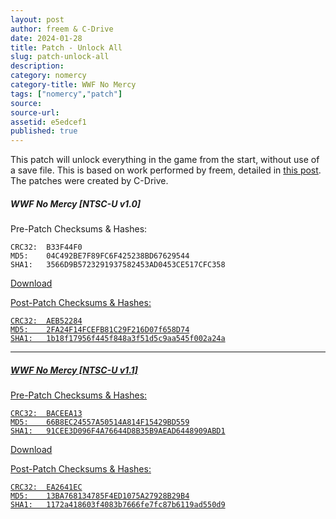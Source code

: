 ```yaml
---
layout: post
author: freem & C-Drive
date: 2024-01-28
title: Patch - Unlock All
slug: patch-unlock-all
description:
category: nomercy
category-title: WWF No Mercy
tags: ["nomercy","patch"]
source:
source-url:
assetid: e5edcef1
published: true
---
```


This patch will unlock everything in the game from the start, without use of a save file. This is based on work performed by freem, detailed in [this post](../../nomercy/rom-addresses-unlock-all/). The patches were created by C-Drive.


##### WWF No Mercy [NTSC-U v1.0]

Pre-Patch Checksums & Hashes:

    CRC32:  B33F44F0
    MD5:    04C492BE7F89FC6F425238BD67629544
    SHA1:   3566D9B5723291937582453AD0453CE517CFC358

<div class="d-grid gap-2 col-6 mx-auto">
  <a class="btn btn-primary" href="{{ site.url }}/assets/patch/unlock-all/nomercy-usa-v1-0-unlock-all.xdelta" role="button">Download</button>
</div>


Post-Patch Checksums & Hashes:

    CRC32:  AEB52284
    MD5:    2FA24F14FCEFB81C29F216D07f658D74
    SHA1:   1b18f17956f445f848a3f51d5c9aa545f002a24a

----

##### WWF No Mercy [NTSC-U v1.1]

Pre-Patch Checksums & Hashes:

    CRC32:  BACEEA13
    MD5:    66B8EC24557A50514A814F15429BD559
    SHA1:   91CEE3D096F4A76644D8B35B9AEAD6448909ABD1

<div class="d-grid gap-2 col-6 mx-auto">
  <a class="btn btn-primary" href="{{ site.url }}/assets/patch/unlock-all/nomercy-usa-v1-1-unlock-all.xdelta" role="button">Download</button>
</div>

Post-Patch Checksums & Hashes:

    CRC32:  EA2641EC
    MD5:    13BA768134785F4ED1075A27928B29B4
    SHA1:   1172a418603f4083b7666fe7fc87b6119ad550d9
